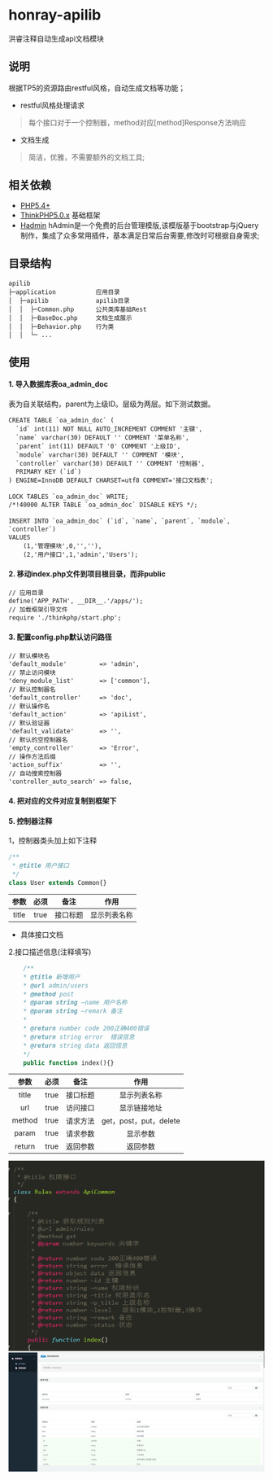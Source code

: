 # honray-apilib
洪睿注释自动生成api文档模块

## 说明

根据TP5的资源路由restful风格，自动生成文档等功能；

 - restful风格处理请求
 > 每个接口对于一个控制器，method对应[method]Response方法响应
 
 - 文档生成
 > 简洁，优雅，不需要额外的文档工具;

 ## 相关依赖
 - [PHP5.4+]()
 - [ThinkPHP5.0.x](https://github.com/top-think/think) 基础框架
 - [Hadmin](https://git.oschina.net/liushoukun/hadmin.git) hAdmin是一个免费的后台管理模版,该模版基于bootstrap与jQuery制作，集成了众多常用插件，基本满足日常后台需要,修改时可根据自身需求;

 ## 目录结构


~~~
apilib
├─application           应用目录
│  ├─apilib             apilib目录
│  │  ├─Common.php      公共类库基础Rest
│  │  ├─BaseDoc.php     文档生成展示
│  │  ├─Behavior.php    行为类
│  │  └─ ...            

~~~

## 使用
#### 1. 导入数据库表oa_admin_doc
表为自关联结构，parent为上级ID。层级为两层。如下测试数据。
```
CREATE TABLE `oa_admin_doc` (
  `id` int(11) NOT NULL AUTO_INCREMENT COMMENT '主键',
  `name` varchar(30) DEFAULT '' COMMENT '菜单名称',
  `parent` int(11) DEFAULT '0' COMMENT '上级ID',
  `module` varchar(30) DEFAULT '' COMMENT '模块',
  `controller` varchar(30) DEFAULT '' COMMENT '控制器',
  PRIMARY KEY (`id`)
) ENGINE=InnoDB DEFAULT CHARSET=utf8 COMMENT='接口文档表';

LOCK TABLES `oa_admin_doc` WRITE;
/*!40000 ALTER TABLE `oa_admin_doc` DISABLE KEYS */;

INSERT INTO `oa_admin_doc` (`id`, `name`, `parent`, `module`, `controller`)
VALUES
    (1,'管理模块',0,'',''),
    (2,'用户接口',1,'admin','Users');
```

#### 2. 移动index.php文件到项目根目录，而非public
```
// 应用目录
define('APP_PATH', __DIR__.'/apps/');
// 加载框架引导文件
require './thinkphp/start.php';

```

#### 3. 配置config.php默认访问路径
```
// 默认模块名
'default_module'         => 'admin',
// 禁止访问模块
'deny_module_list'       => ['common'],
// 默认控制器名
'default_controller'     => 'doc',
// 默认操作名
'default_action'         => 'apiList',
// 默认验证器
'default_validate'       => '',
// 默认的空控制器名
'empty_controller'       => 'Error',
// 操作方法后缀
'action_suffix'          => '',
// 自动搜索控制器
'controller_auto_search' => false,
```

#### 4. 把对应的文件对应复制到框架下


#### 5. 控制器注释
1，控制器类头加上如下注释
```php
/**
 * @title 用户接口
 */
class User extends Common{}
```


|参数|必须|备注|作用|
|:---:|:---:|:---:|:---:|
|title|true|接口标题|显示列表名称|

- 具体接口文档

2.接口描述信息(注释填写)
 
 
```php
    /**
    * @title 新增用户
    * @url admin/users
    * @method post
    * @param string —name 用户名称
    * @param string —remark 备注
    * 
    * @return number code 200正确400错误
    * @return string error  错误信息
    * @return string data 返回信息
    */ 
    public function index(){}

```

|参数|必须|备注|作用|
|:---:|:---:|:---:|:---:|
|title|true|接口标题|显示列表名称|
|url|true|访问接口|显示链接地址|
|method|true|请求方法|get，post，put，delete|
|param|true|请求参数|显示参数|
|return|true|返回参数|返回参数|

![return](./public/doc/demo.png)
![return](./public/doc/demo2.png)
